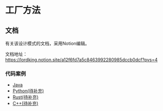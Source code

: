 # 工厂方法

## 文档

有关该设计模式的文档，采用Notion编辑。

文档地址：https://lordking.notion.site/a12f6fd7a5c8463992280985dccb0dcf?pvs=4

### 代码案例

- [Java](./source-codes/java/)
- [Python(待补充)](./source-codes/python/)
- [Rust(待补充)](./source-codes/rust/)
- [C++(待补充)](./source-codes/cpp/)


